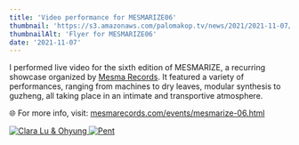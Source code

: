 ```yaml
---
title: 'Video performance for MESMARIZE06'
thumbnail: 'https://s3.amazonaws.com/palomakop.tv/news/2021/2021-11-07/mesmarize06_flyer.jpg'
thumbnailAlt: 'Flyer for MESMARIZE06'
date: '2021-11-07'
---
```


<p>
  I performed live video for the sixth edition of MESMARIZE, a recurring showcase organized by <a href="https://mesmarecords.com" rel="noopener" target="_blank">Mesma Records</a>. It featured a variety of performances, ranging from machines to dry leaves, modular synthesis to guzheng, all taking place in an intimate and transportive atmosphere.
  </p>
<p>
  🌐 For more info, visit: <a href="https://mesmarecords.com/events/mesmarize-06.html" rel="noopener" target="_blank">mesmarecords.com/events/mesmarize-06.html</a>
</p>
<div class="photo-grid-vertical lightbox" id="mesmarize06-lightbox">
<a href="https://s3.amazonaws.com/palomakop.tv/news/2021/2021-11-07/mesmarize06_1_hi_res.jpg" title="Clara Lu &amp; Ohyung">
<img alt="Clara Lu &amp; Ohyung" loading="lazy" src="https://s3.amazonaws.com/palomakop.tv/news/2021/2021-11-07/mesmarize06_1_1440px.jpg"/>
</a>
<a href="https://s3.amazonaws.com/palomakop.tv/news/2021/2021-11-07/mesmarize06_2_hi_res.jpg" title="Pent">
<img alt="Pent" loading="lazy" src="https://s3.amazonaws.com/palomakop.tv/news/2021/2021-11-07/mesmarize06_2_1440px.jpg"/>
</a>
</div>
<script>
  var mesmarize06_lightbox = new SimpleLightbox({elements: '#mesmarize06-lightbox a'});
  </script>
